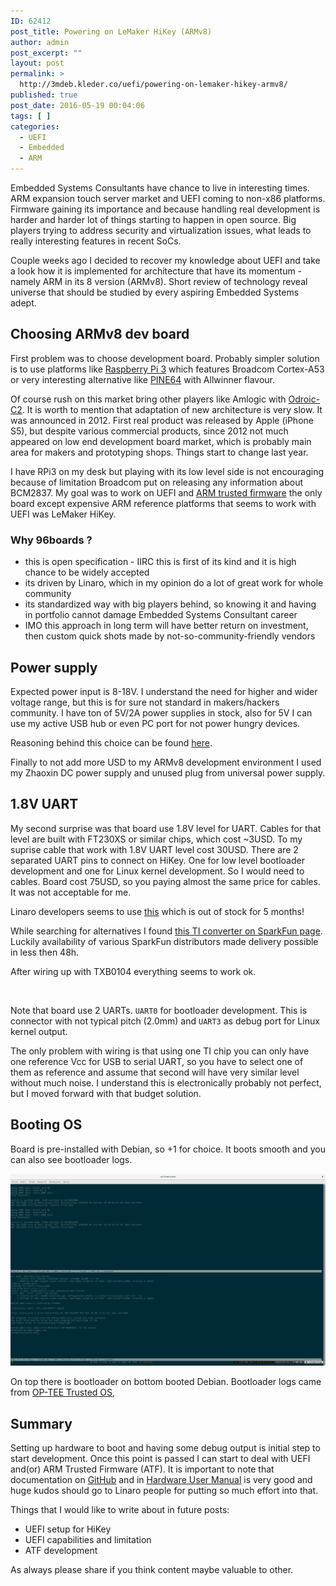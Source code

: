 ```yaml
---
ID: 62412
post_title: Powering on LeMaker HiKey (ARMv8)
author: admin
post_excerpt: ""
layout: post
permalink: >
  http://3mdeb.kleder.co/uefi/powering-on-lemaker-hikey-armv8/
published: true
post_date: 2016-05-19 00:04:06
tags: [ ]
categories:
  - UEFI
  - Embedded
  - ARM
---
```

Embedded Systems Consultants have chance to live in interesting times. ARM expansion touch server market and UEFI coming to non-x86 platforms. Firmware gaining its importance and because handling real development is harder and harder lot of things starting to happen in open source. Big players trying to address security and virtualization issues, what leads to really interesting features in recent SoCs.

Couple weeks ago I decided to recover my knowledge about UEFI and take a look how it is implemented for architecture that have its momentum - namely ARM in its 8 version (ARMv8). Short review of technology reveal universe that should be studied by every aspiring Embedded Systems adept.

## Choosing ARMv8 dev board

First problem was to choose development board. Probably simpler solution is to use platforms like [Raspberry Pi 3][1] which features Broadcom Cortex-A53 or very interesting alternative like [PINE64][2] with Allwinner flavour.

Of course rush on this market bring other players like Amlogic with [Odroic-C2][3]. It is worth to mention that adaptation of new architecture is very slow. It was announced in 2012. First real product was released by Apple (iPhone S5), but despite various commercial products, since 2012 not much appeared on low end development board market, which is probably main area for makers and prototyping shops. Things start to change last year.

I have RPi3 on my desk but playing with its low level side is not encouraging because of limitation Broadcom put on releasing any information about BCM2837. My goal was to work on UEFI and [ARM trusted firmware][4] the only board except expensive ARM reference platforms that seems to work with UEFI was LeMaker HiKey.

### Why 96boards ?

*   this is open specification - IIRC this is first of its kind and it is high chance to be widely accepted
*   its driven by Linaro, which in my opinion do a lot of great work for whole community
*   its standardized way with big players behind, so knowing it and having in portfolio cannot damage Embedded Systems Consultant career
*   IMO this approach in long term will have better return on investment, then custom quick shots made by not-so-community-friendly vendors

## Power supply

Expected power input is 8-18V. I understand the need for higher and wider voltage range, but this is for sure not standard in makers/hackers community. I have ton of 5V/2A power supplies in stock, also for 5V I can use my active USB hub or even PC port for not power hungry devices.

Reasoning behind this choice can be found [here][5].

Finally to not add more USD to my ARMv8 development environment I used my Zhaoxin DC power supply and unused plug from universal power supply.

## 1\.8V UART

My second surprise was that board use 1.8V level for UART. Cables for that level are built with FT230XS or similar chips, which cost ~3USD. To my suprise cable that work with 1.8V UART level cost 30USD. There are 2 separated UART pins to connect on HiKey. One for low level bootloader development and one for Linux kernel development. So I would need to cables. Board cost 75USD, so you paying almost the same price for cables. It was not acceptable for me.

Linaro developers seems to use [this][6] which is out of stock for 5 months!

While searching for alternatives I found [this TI converter on SparkFun page][7]. Luckily availability of various SparkFun distributors made delivery possible in less then 48h.

After wiring up with TXB0104 everything seems to work ok.

<a class="fancybox" rel="group" href="/assets/images/hikey_setup.png"><img src="/assets/images/hikey_setup.png" alt="" /></a>

Note that board use 2 UARTs. `UART0` for bootloader development. This is connector with not typical pitch (2.0mm) and `UART3` as debug port for Linux kernel output.

The only problem with wiring is that using one TI chip you can only have one reference Vcc for USB to serial UART, so you have to select one of them as reference and assume that second will have very similar level without much noise. I understand this is electronically probably not perfect, but I moved forward with that budget solution.

## Booting OS

Board is pre-installed with Debian, so +1 for choice. It boots smooth and you can also see bootloader logs.

<a class="fancybox" rel="group" href="/assets/images/hikey_screen.png"><img src="/assets/images/hikey_screen.png" alt="" /></a>

On top there is bootloader on bottom booted Debian. Bootloader logs came from [OP-TEE Trusted OS][8],

## Summary

Setting up hardware to boot and having some debug output is initial step to start development. Once this point is passed I can start to deal with UEFI and(or) ARM Trusted Firmware (ATF). It is important to note that documentation on [GitHub][9] and in [Hardware User Manual][10] is very good and huge kudos should go to Linaro people for putting so much effort into that.

Things that I would like to write about in future posts:

*   UEFI setup for HiKey
*   UEFI capabilities and limitation
*   ATF development

As always please share if you think content maybe valuable to other.

 [1]: https://www.raspberrypi.org/magpi/raspberry-pi-3-specs-benchmarks/
 [2]: https://www.pine64.com/product#intro
 [3]: http://www.hardkernel.com/main/products/prdt_info.php?g_code=G145457216438
 [4]: https://github.com/ARM-software/arm-trusted-firmware
 [5]: https://www.96boards.org/products/accessories/power/
 [6]: http://www.seeedstudio.com/depot/96Boards-UART-p-2525.html
 [7]: https://www.sparkfun.com/products/11771
 [8]: https://github.com/OP-TEE/optee_os
 [9]: https://github.com/96boards/documentation
 [10]: https://www.96boards.org/wp-content/uploads/2015/02/HiKey_User_Guide_Rev0.2.pdf